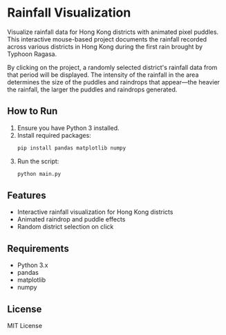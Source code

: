 # Rainfall Visualization

Visualize rainfall data for Hong Kong districts with animated pixel puddles.
This interactive mouse-based project documents the rainfall recorded across various districts in Hong Kong during the first rain brought by Typhoon Ragasa.

By clicking on the project, a randomly selected district's rainfall data from that period will be displayed. 
The intensity of the rainfall in the area determines the size of the puddles and raindrops that appear—the heavier the rainfall, the larger the puddles and raindrops generated.

## How to Run

1. Ensure you have Python 3 installed.
2. Install required packages:
    ```bash
    pip install pandas matplotlib numpy
    ```
3. Run the script:
    ```bash
    python main.py
    ```

## Features

- Interactive rainfall visualization for Hong Kong districts
- Animated raindrop and puddle effects
- Random district selection on click

## Requirements

- Python 3.x
- pandas
- matplotlib
- numpy

## License

MIT License

